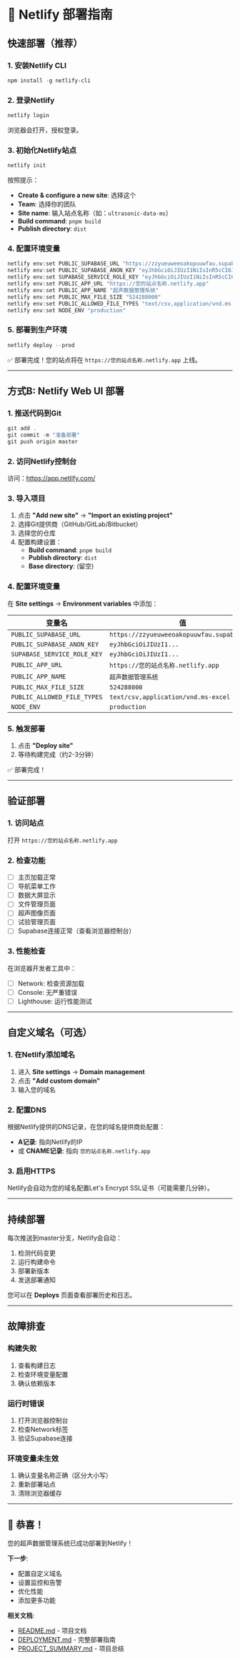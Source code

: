 # 🚀 Netlify 部署指南

## 快速部署（推荐）

### 1. 安装Netlify CLI
```powershell
npm install -g netlify-cli
```

### 2. 登录Netlify
```powershell
netlify login
```
浏览器会打开，授权登录。

### 3. 初始化Netlify站点
```powershell
netlify init
```

按照提示：
- **Create & configure a new site**: 选择这个
- **Team**: 选择你的团队
- **Site name**: 输入站点名称（如：`ultrasonic-data-ms`）
- **Build command**: `pnpm build`
- **Publish directory**: `dist`

### 4. 配置环境变量
```powershell
netlify env:set PUBLIC_SUPABASE_URL "https://zzyueuweeoakopuuwfau.supabase.co"
netlify env:set PUBLIC_SUPABASE_ANON_KEY "eyJhbGciOiJIUzI1NiIsInR5cCI6IkpXVCJ9.eyJpc3MiOiJzdXBhYmFzZSIsInJlZiI6Inp6eXVldXdlZW9ha29wdXV3ZmF1Iiwicm9sZSI6ImFub24iLCJpYXQiOjE3NDQzODEzMDEsImV4cCI6MjA1OTk1NzMwMX0.y8V3EXK9QVd3txSWdE3gZrSs96Ao0nvpnd0ntZw_dQ4"
netlify env:set SUPABASE_SERVICE_ROLE_KEY "eyJhbGciOiJIUzI1NiIsInR5cCI6IkpXVCJ9.eyJpc3MiOiJzdXBhYmFzZSIsInJlZiI6Inp6eXVldXdlZW9ha29wdXV3ZmF1Iiwicm9sZSI6InNlcnZpY2Vfcm9sZSIsImlhdCI6MTc0NDM4MTMwMSwiZXhwIjoyMDU5OTU3MzAxfQ.CTLF9Ahmxt7alyiv-sf_Gl3U6SNIWZ01PapTI92Hg0g"
netlify env:set PUBLIC_APP_URL "https://您的站点名称.netlify.app"
netlify env:set PUBLIC_APP_NAME "超声数据管理系统"
netlify env:set PUBLIC_MAX_FILE_SIZE "524288000"
netlify env:set PUBLIC_ALLOWED_FILE_TYPES "text/csv,application/vnd.ms-excel"
netlify env:set NODE_ENV "production"
```

### 5. 部署到生产环境
```powershell
netlify deploy --prod
```

✅ 部署完成！您的站点将在 `https://您的站点名称.netlify.app` 上线。

---

## 方式B: Netlify Web UI 部署

### 1. 推送代码到Git
```powershell
git add .
git commit -m "准备部署"
git push origin master
```

### 2. 访问Netlify控制台
访问：https://app.netlify.com/

### 3. 导入项目
1. 点击 **"Add new site"** → **"Import an existing project"**
2. 选择Git提供商（GitHub/GitLab/Bitbucket）
3. 选择您的仓库
4. 配置构建设置：
   - **Build command**: `pnpm build`
   - **Publish directory**: `dist`
   - **Base directory**: (留空)

### 4. 配置环境变量
在 **Site settings** → **Environment variables** 中添加：

| 变量名 | 值 |
|--------|-----|
| `PUBLIC_SUPABASE_URL` | `https://zzyueuweeoakopuuwfau.supabase.co` |
| `PUBLIC_SUPABASE_ANON_KEY` | `eyJhbGciOiJIUzI1...` |
| `SUPABASE_SERVICE_ROLE_KEY` | `eyJhbGciOiJIUzI1...` |
| `PUBLIC_APP_URL` | `https://您的站点名称.netlify.app` |
| `PUBLIC_APP_NAME` | `超声数据管理系统` |
| `PUBLIC_MAX_FILE_SIZE` | `524288000` |
| `PUBLIC_ALLOWED_FILE_TYPES` | `text/csv,application/vnd.ms-excel` |
| `NODE_ENV` | `production` |

### 5. 触发部署
1. 点击 **"Deploy site"**
2. 等待构建完成（约2-3分钟）

✅ 部署完成！

---

## 验证部署

### 1. 访问站点
打开 `https://您的站点名称.netlify.app`

### 2. 检查功能
- [ ] 主页加载正常
- [ ] 导航菜单工作
- [ ] 数据大屏显示
- [ ] 文件管理页面
- [ ] 超声图像页面
- [ ] 试验管理页面
- [ ] Supabase连接正常（查看浏览器控制台）

### 3. 性能检查
在浏览器开发者工具中：
- [ ] Network: 检查资源加载
- [ ] Console: 无严重错误
- [ ] Lighthouse: 运行性能测试

---

## 自定义域名（可选）

### 1. 在Netlify添加域名
1. 进入 **Site settings** → **Domain management**
2. 点击 **"Add custom domain"**
3. 输入您的域名

### 2. 配置DNS
根据Netlify提供的DNS记录，在您的域名提供商处配置：
- **A记录**: 指向Netlify的IP
- 或 **CNAME记录**: 指向 `您的站点名称.netlify.app`

### 3. 启用HTTPS
Netlify会自动为您的域名配置Let's Encrypt SSL证书（可能需要几分钟）。

---

## 持续部署

每次推送到master分支，Netlify会自动：
1. 检测代码变更
2. 运行构建命令
3. 部署新版本
4. 发送部署通知

您可以在 **Deploys** 页面查看部署历史和日志。

---

## 故障排查

### 构建失败
1. 查看构建日志
2. 检查环境变量配置
3. 确认依赖版本

### 运行时错误
1. 打开浏览器控制台
2. 检查Network标签
3. 验证Supabase连接

### 环境变量未生效
1. 确认变量名称正确（区分大小写）
2. 重新部署站点
3. 清除浏览器缓存

---

## 🎉 恭喜！

您的超声数据管理系统已成功部署到Netlify！

**下一步**:
- 配置自定义域名
- 设置监控和告警
- 优化性能
- 添加更多功能

**相关文档**:
- [README.md](./README.md) - 项目文档
- [DEPLOYMENT.md](./DEPLOYMENT.md) - 完整部署指南
- [PROJECT_SUMMARY.md](./PROJECT_SUMMARY.md) - 项目总结

